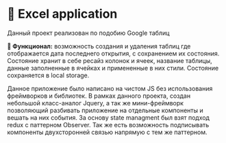 <h1>📇 Excel application</h1>
<p>Данный проект реализован по подобию Google таблиц</p>
<p>
  <strong>🔧 Функционал:</strong>
  возможность создания и удаления таблиц где отображается дата последнего открытия, с сохранением их состояния.
  Состояние хранит в себе ресайз колонок и ячеек, название таблицы, данные заполненные в ячейках и примененные в них стили. 
  Состояние сохраняется в local storage.
</p>
<p>
  Данное приложение было написано на чистом JS без использования фреймворков и библиотек. В рамках данного проекта, создан небольшой класс-аналог Jquery,
  а так же мини-фреймворк позволяющий разбивать приложение на отдельные компоненты и вешать на них события. За основу state managment был взят подход redux с паттерном Observer.
  Так же есть возможность подписывать компоненты двухсторонней связью напрямую с тем же паттерном.
</p>
